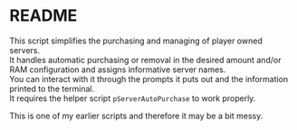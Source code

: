 # README
This script simplifies the purchasing and managing of player owned servers.  
It handles automatic purchasing or removal in the desired amount and/or RAM configuration and assigns informative server names.  
You can interact with it through the prompts it puts out and the information printed to the terminal.  
It requires the helper script `pServerAutoPurchase` to work properly.

This is one of my earlier scripts and therefore it may be a bit messy.
